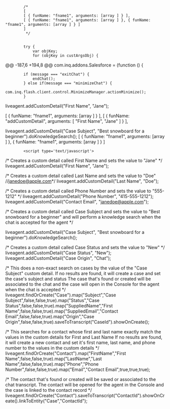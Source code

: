 


            /*
            [
            [ { funName: "fname1", arguments: [array ] } ],
            [ { funName: "fname1", arguments: [array ] }, { funName: "fname1", arguments: [array ] } ]
            ]
             */


            try {
                var objKey;
                for (objKey in custArgsObj) {
@@ -187,6 +194,8 @@ com.inq.addons.Salesforce = (function () {
 
            if (message === "exitChat") {
                endChat();
            } else if(message === "minimizeChat") {
                com.inq.flash.client.control.MinimizeManager.actionMinimize();
            }


liveagent.addCustomDetail("First Name", "Jane");

 [ { funName: "fname1", arguments: [array ] } ],
[ { funName: "addCustomDetail", arguments: [ "First Name", "Jane" ] } ],


liveagent.addCustomDetail("Case Subject", "Best snowboard for a beginner").doKnowledgeSearch();
  [ { funName: "fname1", arguments: [array ] }, { funName: "fname1", arguments: [array ] } ]

            <script type='text/javascript'>
/* Creates a custom detail called First Name and sets the value to "Jane" */
liveagent.addCustomDetail("First Name", "Jane");

/* Creates a custom detail called Last Name and sets the value to "Doe"  //janedoe@apple.com*/
liveagent.addCustomDetail("Last Name", "Doe");

/* Creates a custom detail called Phone Number and sets the value to "555-1212" */
liveagent.addCustomDetail("Phone Number", "415-555-1212");
liveagent.addCustomDetail("Contact Email", "janedoe@apple.com");

/* Creates a custom detail called Case Subject and sets the value to "Best snowboard for
a beginner" and will perform a knowledge search when the chat is accepted for the agent */

liveagent.addCustomDetail("Case Subject", "Best snowboard for a beginner").doKnowledgeSearch();

/* Creates a custom detail called Case Status and sets the value to "New" */
liveagent.addCustomDetail("Case Status", "New");
liveagent.addCustomDetail("Case Origin", "Chat");

/* This does a non-exact search on cases by the value of the "Case Subject" custom detail.
	If no results are found, it will create a case and set the case's subject and status
	The case that's found or created will be associated to the chat and the case will open in
	the Console for the agent when the chat is accepted */
liveagent.findOrCreate("Case").map("Subject","Case Subject",false,false,true).map("Status","Case Status",false,false,true).map("SuppliedName","First Name",false,false,true).map("SuppliedEmail","Contact Email",false,false,true).map("Origin","Case Origin",false,false,true).saveToTranscript("CaseId").showOnCreate();

/* This searches for a contact whose first and last name exactly match the values in the custom details for First and Last Name
	If no results are found, it will create a new contact and set it's first name, last name, and phone number to the values in the custom details */
liveagent.findOrCreate("Contact").map("FirstName","First Name",false,false,true).map("LastName","Last Name",false,false,true).map("Phone","Phone Number",false,false,true).map("Email","Contact Email",true,true,true);

/* The contact that's found or created will be saved or associated to the chat transcript.
The contact will be opened for the agent in the Console and the case is linked to the contact record */
liveagent.findOrCreate("Contact").saveToTranscript("ContactId").showOnCreate().linkToEntity("Case","ContactId");
</script>
<script type='text/javascript'>
/* Creates a custom detail called First Name and sets the value to "Jane" */
liveagent.addCustomDetail("First Name", "Jane");

/* Creates a custom detail called Last Name and sets the value to "Doe"  //janedoe@apple.com*/
liveagent.addCustomDetail("Last Name", "Doe");

/* Creates a custom detail called Phone Number and sets the value to "555-1212" */
liveagent.addCustomDetail("Phone Number", "415-555-1212");
liveagent.addCustomDetail("Contact Email", "janedoe@apple.com");

/* Creates a custom detail called Case Subject and sets the value to "Best snowboard for
a beginner" and will perform a knowledge search when the chat is accepted for the agent */

liveagent.addCustomDetail("Case Subject", "Best snowboard for a beginner").doKnowledgeSearch();

/* Creates a custom detail called Case Status and sets the value to "New" */
liveagent.addCustomDetail("Case Status", "New");
liveagent.addCustomDetail("Case Origin", "Chat");

/* This does a non-exact search on cases by the value of the "Case Subject" custom detail.
	If no results are found, it will create a case and set the case's subject and status
	The case that's found or created will be associated to the chat and the case will open in
	the Console for the agent when the chat is accepted */
liveagent.findOrCreate("Case").map("Subject","Case Subject",false,false,true).map("Status","Case Status",false,false,true).map("SuppliedName","First Name",false,false,true).map("SuppliedEmail","Contact Email",false,false,true).map("Origin","Case Origin",false,false,true).saveToTranscript("CaseId").showOnCreate();

/* This searches for a contact whose first and last name exactly match the values in the custom details for First and Last Name
	If no results are found, it will create a new contact and set it's first name, last name, and phone number to the values in the custom details */
liveagent.findOrCreate("Contact").map("FirstName","First Name",false,false,true).map("LastName","Last Name",false,false,true).map("Phone","Phone Number",false,false,true).map("Email","Contact Email",true,true,true);

/* The contact that's found or created will be saved or associated to the chat transcript.
The contact will be opened for the agent in the Console and the case is linked to the contact record */
liveagent.findOrCreate("Contact").saveToTranscript("ContactId").showOnCreate().linkToEntity("Case","ContactId");
</script>
